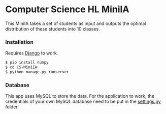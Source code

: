 # Computer Science HL MiniIA
This MiniIA takes a set of students as input and outputs the optimal distribution of these students into 10 classes.

### Installation

Requires [Django](https://www.djangoproject.com/) to work.

```sh
$ pip install numpy
$ cd CS-MiniIA
$ python manage.py runserver
```

### Database

This app uses MySQL to store the data. For the application to work, the credentials of your own MySQL database need to be put in the [settings.py](https://github.com/dajkatal/CS-MiniIA/blob/master/MiniIA/settings.py#L79) folder.


  

